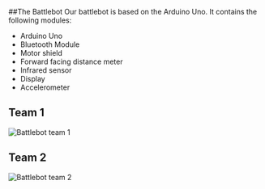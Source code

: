 ##The Battlebot
Our battlebot is based on the Arduino Uno. It contains the following modules:
- Arduino Uno
- Bluetooth Module
- Motor shield
- Forward facing distance meter
- Infrared sensor
- Display
- Accelerometer

## Team 1
![Battlebot team 1](http://i.imgur.com/bOVJjdZ.jpg)
## Team 2
![Battlebot team 2](http://i.imgur.com/6JoS4ZX.jpg)
